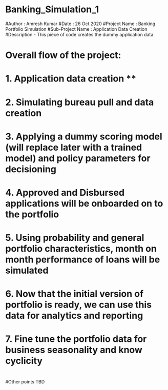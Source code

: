 # Banking_Simulation_1


#Author : Amresh Kumar
#Date   : 26 Oct 2020
#Project Name : Banking Portfolio Simulation
#Sub-Project Name : Application Data Creation
#Description - This piece of code creates the dummy application data.
#
# Overall flow of the project:
#       1. Application data creation **
#       2. Simulating bureau pull and data creation
#       3. Applying a dummy scoring model (will replace later with a trained model) and policy parameters for decisioning
#       4. Approved and Disbursed applications will be onboarded on to the portfolio
#       5. Using probability and general portfolio characteristics, month on month performance of loans will be simulated
#       6. Now that the initial version of portfolio is ready, we can use this data for analytics and reporting
#       7. Fine tune the portfolio data for business seasonality and know cyclicity
#
#Other points TBD

